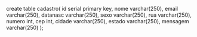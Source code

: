 create table cadastro(
	id serial primary key,
	nome varchar(250),
  email varchar(250),
  datanasc varchar(250),
  sexo varchar(250),
  rua varchar(250),
	numero int,
	cep int,
	cidade varchar(250),
  estado varchar(250),
	mensagem varchar(250)
);
